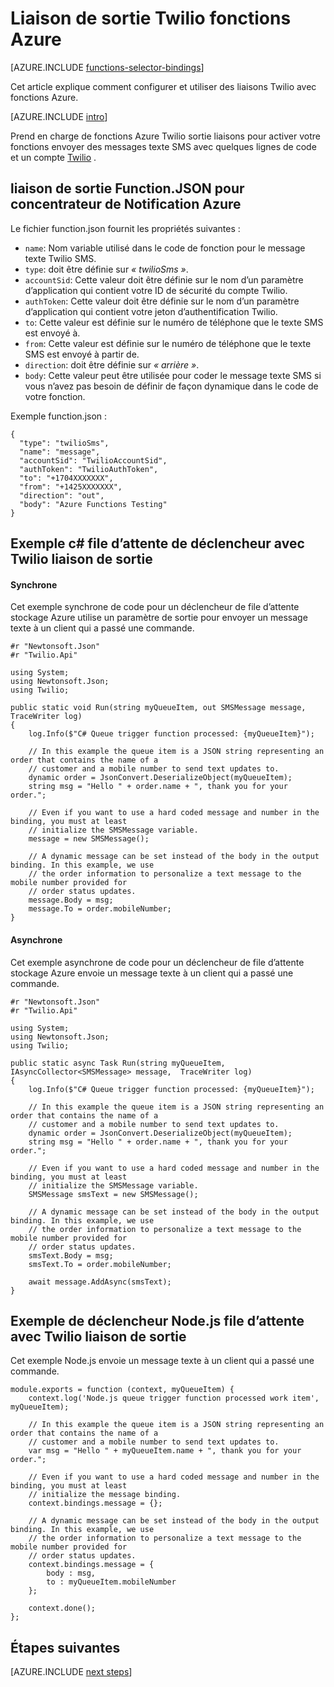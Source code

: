 <properties
    pageTitle="Liaison de fonctions Twilio Azure | Microsoft Azure"
    description="Comprendre l’utilisation des liaisons Twilio avec les fonctions Azure."
    services="functions"
    documentationCenter="na"
    authors="wesmc7777"
    manager="erikre"
    editor=""
    tags=""
    keywords="Azure fonctionne, fonctions, traitement des événements, cluster dynamique, architecture sans serveur"/>

<tags
    ms.service="functions"
    ms.devlang="multiple"
    ms.topic="reference"
    ms.tgt_pltfrm="multiple"
    ms.workload="na"
    ms.date="10/20/2016"
    ms.author="wesmc"/>

# <a name="azure-functions-twilio-output-binding"></a>Liaison de sortie Twilio fonctions Azure

[AZURE.INCLUDE [functions-selector-bindings](../../includes/functions-selector-bindings.md)]

Cet article explique comment configurer et utiliser des liaisons Twilio avec fonctions Azure. 

[AZURE.INCLUDE [intro](../../includes/functions-bindings-intro.md)] 

Prend en charge de fonctions Azure Twilio sortie liaisons pour activer votre fonctions envoyer des messages texte SMS avec quelques lignes de code et un compte [Twilio](https://www.twilio.com/) . 
 

## <a name="functionjson-for-azure-notification-hub-output-binding"></a>liaison de sortie Function.JSON pour concentrateur de Notification Azure

Le fichier function.json fournit les propriétés suivantes :

- `name`: Nom variable utilisé dans le code de fonction pour le message texte Twilio SMS.
- `type`: doit être définie sur *« twilioSms »*.
- `accountSid`: Cette valeur doit être définie sur le nom d’un paramètre d’application qui contient votre ID de sécurité du compte Twilio.
- `authToken`: Cette valeur doit être définie sur le nom d’un paramètre d’application qui contient votre jeton d’authentification Twilio.
- `to`: Cette valeur est définie sur le numéro de téléphone que le texte SMS est envoyé à.
- `from`: Cette valeur est définie sur le numéro de téléphone que le texte SMS est envoyé à partir de.
- `direction`: doit être définie sur *« arrière »*.
- `body`: Cette valeur peut être utilisée pour coder le message texte SMS si vous n’avez pas besoin de définir de façon dynamique dans le code de votre fonction. 

 
Exemple function.json :

    {
      "type": "twilioSms",
      "name": "message",
      "accountSid": "TwilioAccountSid",
      "authToken": "TwilioAuthToken",
      "to": "+1704XXXXXXX",
      "from": "+1425XXXXXXX",
      "direction": "out",
      "body": "Azure Functions Testing"
    }


## <a name="example-c-queue-trigger-with-twilio-output-binding"></a>Exemple c# file d’attente de déclencheur avec Twilio liaison de sortie

#### <a name="synchronous"></a>Synchrone

Cet exemple synchrone de code pour un déclencheur de file d’attente stockage Azure utilise un paramètre de sortie pour envoyer un message texte à un client qui a passé une commande.

    #r "Newtonsoft.Json"
    #r "Twilio.Api"

    using System;
    using Newtonsoft.Json;
    using Twilio;

    public static void Run(string myQueueItem, out SMSMessage message,  TraceWriter log)
    {
        log.Info($"C# Queue trigger function processed: {myQueueItem}");
    
        // In this example the queue item is a JSON string representing an order that contains the name of a 
        // customer and a mobile number to send text updates to.
        dynamic order = JsonConvert.DeserializeObject(myQueueItem);
        string msg = "Hello " + order.name + ", thank you for your order.";
    
        // Even if you want to use a hard coded message and number in the binding, you must at least 
        // initialize the SMSMessage variable.
        message = new SMSMessage();

        // A dynamic message can be set instead of the body in the output binding. In this example, we use 
        // the order information to personalize a text message to the mobile number provided for
        // order status updates.
        message.Body = msg;
        message.To = order.mobileNumber;
    }

#### <a name="asynchronous"></a>Asynchrone

Cet exemple asynchrone de code pour un déclencheur de file d’attente stockage Azure envoie un message texte à un client qui a passé une commande.

    #r "Newtonsoft.Json"
    #r "Twilio.Api"
     
    using System;
    using Newtonsoft.Json;
    using Twilio;
    
    public static async Task Run(string myQueueItem, IAsyncCollector<SMSMessage> message,  TraceWriter log)
    {
        log.Info($"C# Queue trigger function processed: {myQueueItem}");

        // In this example the queue item is a JSON string representing an order that contains the name of a 
        // customer and a mobile number to send text updates to.
        dynamic order = JsonConvert.DeserializeObject(myQueueItem);
        string msg = "Hello " + order.name + ", thank you for your order.";
    
        // Even if you want to use a hard coded message and number in the binding, you must at least 
        // initialize the SMSMessage variable.
        SMSMessage smsText = new SMSMessage();

        // A dynamic message can be set instead of the body in the output binding. In this example, we use 
        // the order information to personalize a text message to the mobile number provided for
        // order status updates.
        smsText.Body = msg;
        smsText.To = order.mobileNumber;
        
        await message.AddAsync(smsText);
    }


## <a name="example-nodejs-queue-trigger-with-twilio-output-binding"></a>Exemple de déclencheur Node.js file d’attente avec Twilio liaison de sortie

Cet exemple Node.js envoie un message texte à un client qui a passé une commande.

    module.exports = function (context, myQueueItem) {
        context.log('Node.js queue trigger function processed work item', myQueueItem);
    
        // In this example the queue item is a JSON string representing an order that contains the name of a 
        // customer and a mobile number to send text updates to.
        var msg = "Hello " + myQueueItem.name + ", thank you for your order.";
    
        // Even if you want to use a hard coded message and number in the binding, you must at least 
        // initialize the message binding.
        context.bindings.message = {};
    
        // A dynamic message can be set instead of the body in the output binding. In this example, we use 
        // the order information to personalize a text message to the mobile number provided for
        // order status updates.
        context.bindings.message = {
            body : msg,
            to : myQueueItem.mobileNumber
        };
    
        context.done();
    };

## <a name="next-steps"></a>Étapes suivantes

[AZURE.INCLUDE [next steps](../../includes/functions-bindings-next-steps.md)]
